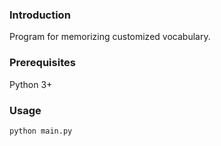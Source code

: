 ### Introduction
Program for memorizing customized vocabulary.

### Prerequisites
Python 3+

### Usage
```bash
python main.py
```